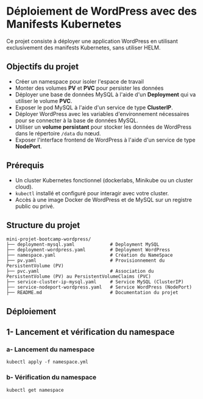 # Déploiement de WordPress avec des Manifests Kubernetes

Ce projet consiste à déployer une application WordPress en utilisant exclusivement des manifests Kubernetes, sans utiliser HELM.

## Objectifs du projet

- Créer un namespace pour isoler l'espace de travail
- Monter des volumes **PV** et **PVC** pour persister les données
- Déployer une base de données MySQL à l'aide d'un **Deployment** qui va utiliser le volume **PVC**.
- Exposer le pod MySQL à l'aide d'un service de type **ClusterIP**.
- Déployer WordPress avec les variables d'environnement nécessaires pour se connecter à la base de données MySQL.
- Utiliser un **volume persistant** pour stocker les données de WordPress dans le répertoire `/data` du nœud.
- Exposer l'interface frontend de WordPress à l'aide d'un service de type **NodePort**.

## Prérequis

- Un cluster Kubernetes fonctionnel (dockerlabs, Minikube ou un cluster cloud).
- `kubectl` installé et configuré pour interagir avec votre cluster.
- Accès à une image Docker de WordPress et de MySQL sur un registre public ou privé.

## Structure du projet

```
mini-projet-bootcamp-wordpress/
├── deployment-mysql.yaml             # Deployment MySQL
├── deployment-wordpress.yaml         # Deployment WordPress
├── namespace.yaml                    # Création du NameSpace
├── pv.yaml                           # Provisionnement du PersistentVolume (PV)
├── pvc.yaml                          # Association du PersistentVolume (PV) au PersistentVolumeClaims (PVC)
├── service-cluster-ip-mysql.yaml     # Service MySQL (ClusterIP)
├── service-nodeport-wordpress.yaml   # Service WordPress (NodePort)
├── README.md                         # Documentation du projet
````

## Déploiement

## 1- Lancement et vérification du namespace
### a- Lancement du namespace
```
kubectl apply -f namespace.yml
```
### b- Vérification du namespace
```
kubectl get namespace
```
